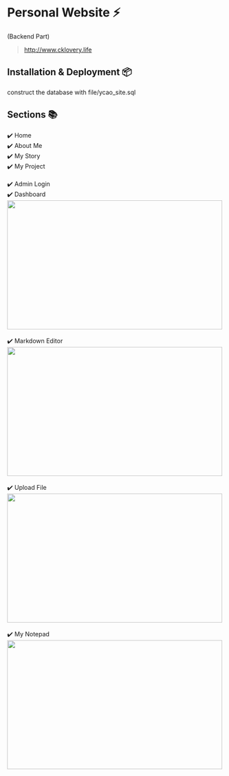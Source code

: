 # Personal Website ⚡️
(Backend Part)
> http://www.cklovery.life

## Installation & Deployment 📦

construct the database with file/ycao_site.sql

## Sections 📚

✔️ Home\
✔️ About Me\
✔️ My Story\
✔️ My Project\
\
✔️ Admin Login\
✔️ Dashboard\
<img src="http://assets.cklovery.life/2023/04/13154655-dashboard.png"  width="500" height="300">\
\
✔️ Markdown Editor\
<img src="http://assets.cklovery.life/2023/04/13154652-markdown.png"  width="500" height="300">\
\
✔️ Upload File\
<img src="http://assets.cklovery.life/2023/04/13154637-upload.png"  width="500" height="300">\
\
✔️ My Notepad\
<img src="http://assets.cklovery.life/2023/04/13154678-notepad.png"  width="500" height="300">
